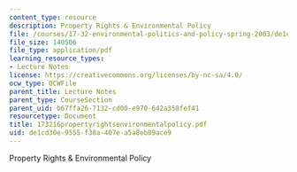 ```yaml
---
content_type: resource
description: Property Rights & Environmental Policy
file: /courses/17-32-environmental-politics-and-policy-spring-2003/de1cd30e9555f38a407ea5a8eb89ace9_173216propertyrightsenvironmentalpolicy.pdf
file_size: 140506
file_type: application/pdf
learning_resource_types:
- Lecture Notes
license: https://creativecommons.org/licenses/by-nc-sa/4.0/
ocw_type: OCWFile
parent_title: Lecture Notes
parent_type: CourseSection
parent_uid: b67ffa26-7132-cd00-e970-642a358fef41
resourcetype: Document
title: 173216propertyrightsenvironmentalpolicy.pdf
uid: de1cd30e-9555-f38a-407e-a5a8eb89ace9
---
```

Property Rights & Environmental Policy